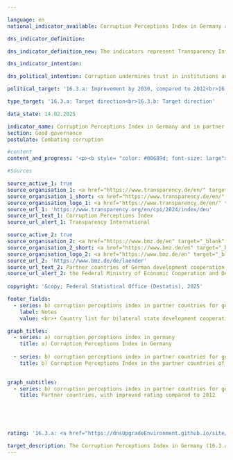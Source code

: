 ```yaml
---

language: en        
national_indicator_available: Corruption Perceptions Index in Germany and in partner countries for German development cooperation        

dns_indicator_definition:         

dns_indicator_definition_new: The indicators represent Transparency International's Corruption Perceptions Index (<abbr title="Corruption Perception Index" tabindex="0">CPI</abbr>) for Germany (16.3.a) and the number of partner countries of German development cooperation whose <abbr title="Corruption Perception Index" tabindex="0">CPI</abbr> has improved compared to 2012&nbsp;(16.3.b). The <abbr title="Corruption Perception Index" tabindex="0">CPI</abbr> measures the extent to which corruption in the public sector is perceived in a country.        

dns_indicator_intention:         

dns_political_intention: Corruption undermines trust in institutions and political measures to increase sustainability and hinders social justice. A low level of corruption, on the other hand, promotes transparent governance, efficient resource utilisation and stable economic conditions. Corruption should therefore be combated both in Germany and in the partner countries of German development cooperation.        

political_target: '16.3.a: Improvement by 2030, compared to 2012<br>16.3.b: Improvement by 2030, compared to 2012'        

type_target: '16.3.a: Target direction<br>16.3.b: Target direction'        

data_state: 14.02.2025        

indicator_name: Corruption Perceptions Index in Germany and in partner countries for German development cooperation        
section: Good governance        
postulate: Combating corruption        

#content         
content_and_progress: '<p><b style= "color: #00689d; font-size: large">16.3.a, b Corruption Perceptions Index in Germany and in partner countries for German development cooperation</b><br><br>The Corruption Perceptions Index (<abbr title="Corruption Perception Index" tabindex="0">CPI</abbr>) is a composite indicator that aggregates, for each country, the results of various expert and business surveys on the subjectively perceived level of corruption in the public sector. Transparency International compiles the <abbr title="Corruption Perception Index" tabindex="0">CPI</abbr> once at least three different corruption perception surveys are available for a given country. The underlying surveys and their methodologies may vary over time and are based on differing definitions of corruption.<br><br>Survey results may also be influenced by the fact that respondents are aware of previous <abbr title="Corruption Perception Index" tabindex="0">CPI</abbr> scores or of the findings of the underlying sub-studies, which can shape their perceptions. These factors, along with differences in perception, limit the comparability of results both over time (longitudinally) and across countries (cross-sectionally).<br><br>The Joint Research Centre (<abbr title="Joint Research Centre" tabindex="0">JRC</abbr>) of the European Commission notes in its analysis that statistical significance should always be considered when interpreting results. Even in the case of statistically significant changes, the indicator should be interpreted with caution.<br><br>Germany’s score has declined from 79&nbsp;points in 2012&nbsp;to 75&nbsp;points in 2024. Compared with the peak of 81&nbsp;points recorded between 2015&nbsp;and 2017, this represents a decrease of six points. Germany currently ranks 15th out of 180&nbsp;assessed countries. The change compared with 2012&nbsp;is statistically significant at the 10% significance level.<br><br>The Federal Statistical Office also collects data on perceived corruption as part of its satisfaction survey on public service delivery. In 2023, 11.6% of the population reported that, in their interactions with public authorities, they had the impression that officials were open to bribery. This figure is markedly higher than in previous years: compared with 2021&nbsp;(3.9%), it has tripled. Among surveyed businesses, however, the value remained broadly stable over the years: in 2023, 3.4% expressed the view that public sector employees were open to bribery.<br><br>The Police Crime Statistics (PCS) record all criminal offences known to the police. In 2024, a total of 976&nbsp;cases of acceptance or granting of advantages, as well as bribery and corruption in the public sector, were registered. While this was lower than the previous year’s figure of 1,094&nbsp;cases (2023), it remained well above the average of 842&nbsp;cases recorded between 2020&nbsp;and 2023.<br><br>The PCS also records cases in the business domain. In 2024, 197&nbsp;cases of "bribery and corruption in commercial transactions and in the healthcare sector" were recorded&nbsp;–&nbsp;significantly fewer than in the previous year (369&nbsp;cases in 2023). In addition, the <abbr title="Police Crime Statistics" tabindex="0">PKS</abbr> covers so-called related offences to corruption, including fraud, breach of trust, forgery, collusive tendering, obstruction of justice, false certification in office, and breach of official secrecy.<br><br>With regard to German development cooperation, 32&nbsp;of the 63&nbsp;<abbr title="Corruption Perception Index" tabindex="0">CPI</abbr>-assessed partner countries have improved since 2012. The number of partner countries showing positive development generally increased over the observation period, with slight declines in 2018, 2022, and in the current reporting year compared with 2023. In 2024, a total of 21&nbsp;partner countries in German development cooperation recorded a statistically significant improvement over 2012&nbsp;at the 10% significance level.</p>'                

#Sources        

source_active_1: true
source_organisation_1: <a href="https://www.transparency.de/en/" target="_blank" onclick="return confirm_alert('Transparency International', 'En')">Transparency International e.V.</a>
source_organisation_1_short: <a href="https://www.transparency.de/en/" target="_blank" onclick="return confirm_alert('Transparency International', 'En')">Transparency International e.V.</a>
source_organisation_logo_1: <a href="https://www.transparency.de/en/" target="_blank" onclick="return confirm_alert('Transparency International', 'En')"><img src="https://dnsTestEnvironment.github.io/dns-indicators/public/OrgImgEn/ta.png" alt="Transparency International e.V." title=" Click here to visit the homepage of the organizationTransparency International e.V." style="height:60px; width:148px; border:transparent"/></a>
source_url_1: 'https://www.transparency.org/en/cpi/2024/index/deu'
source_url_text_1: Corruption Perceptions Index
source_url_alert_1: Transparency International

source_active_2: true
source_organisation_2: <a href="https://www.bmz.de/en" target="_blank" onclick="return confirm_alert('the Federal Ministry of Economic Cooperation and Development', 'En')">Federal Ministry of Economic Cooperation and Development</a>
source_organisation_2_short: <a href="https://www.bmz.de/en" target="_blank" onclick="return confirm_alert('the Federal Ministry of Economic Cooperation and Development', 'En')">Federal Ministry of Economic Cooperation and Development</a>
source_organisation_logo_2: <a href="https://www.bmz.de/en" target="_blank" onclick="return confirm_alert('the Federal Ministry of Economic Cooperation and Development', 'En')"><img src="https://dnsTestEnvironment.github.io/dns-indicators/public/OrgImgEn/bmz.png" alt="Federal Ministry of Economic Cooperation and Development" title=" Click here to visit the homepage of the organizationFederal Ministry of Economic Cooperation and Development" style="height:60px; width:148px; border:transparent"/></a>
source_url_2: 'https://www.bmz.de/de/laender'
source_url_text_2: Partner countries of German development cooperation (only available in German)
source_url_alert_2: the Federal Ministry of Economic Cooperation and Development
        
copyright: '&copy; Federal Statistical Office (Destatis), 2025'        

footer_fields:
  - series: b) corruption perceptions index in partner countries for german development cooperation
    label: Notes
    value: <br>• Country list for bilateral state development cooperation of the German Federal Ministry for Economic Cooperation and Development was updated in 2023. Data in the time series have been revised accordingly.<br>• 2023&nbsp;and 2024&nbsp;without Afghanistan, which has suspended cooperation        

graph_titles: 
  - series: a) corruption perceptions index in germany
    title: a) Corruption Perceptions Index in Germany
    
  - series: b) corruption perceptions index in partner countries for german development cooperation
    title: b) Corruption Perceptions Index in the partner countries of German development cooperation
            

graph_subtitles: 
  - series: b) corruption perceptions index in partner countries for german development cooperation
    title: Partner countries, with improved rating compared to 2012
            

        

                        
rating: '16.3.a: <a href="https://dnsUpgradeEnvironment.github.io/site/en/status"><img src="https://sdg-indikatoren.de/public/Wettersymbole/Blitz.png" title="In 2024 neither the average value nor the last change pointed in the right direction." alt="Weathersymbol: Thuder strom"/></a><br>16.3.b: <a href="https://dnsUpgradeEnvironment.github.io/site/en/status"><img src="https://sdg-indikatoren.de/public/Wettersymbole/Blitz.png" title="In 2024 neither the average value nor the last change pointed in the right direction." alt="Weathersymbol: Thuder strom"/></a>'        

target_description: The Corruption Perceptions Index in Germany (16.3.a) should rise.<br>>> Based on the target formulation, the indicator 16.3.a for 2024&nbsp;is rated as "Thunderstorm". The indicator value fell in 2023&nbsp;and has not developed in the desired direction on average over the last six years.<br><br>The number of German development cooperation partner countries with an improved Corruption Perceptions Index (16.3.b) compared to 2012&nbsp;should increase.<br>>> Based on the target formulation, indicator 16.3.b for 2024&nbsp;is rated as "Tthunderstorm". The indicator value fell in 2024&nbsp;and has not developed in the desired direction on average over the last six years.        
---
```


